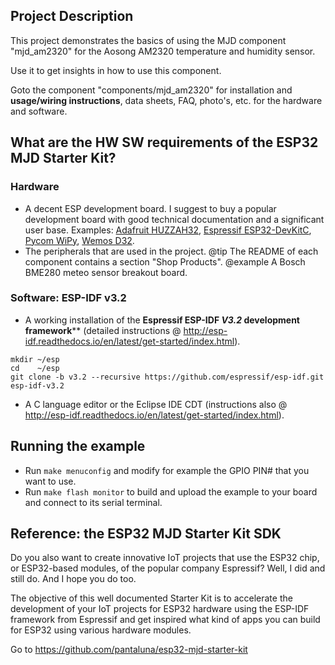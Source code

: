 ## Project Description

This project demonstrates the basics of using the MJD component "mjd_am2320" for the Aosong AM2320 temperature and humidity sensor.

Use it to get insights in how to use this component.

Goto the component "components/mjd_am2320" for installation and **usage/wiring instructions**, data sheets, FAQ, photo's, etc. for the hardware and software.



## What are the HW SW requirements of the ESP32 MJD Starter Kit?

### Hardware

- A decent ESP development board. I suggest to buy a popular development board with good technical documentation and a significant user base. Examples: [Adafruit HUZZAH32](https://www.adafruit.com/product/3405),  [Espressif ESP32-DevKitC](http://espressif.com/en/products/hardware/esp32-devkitc/overview), [Pycom WiPy](https://pycom.io/hardware/), [Wemos D32](https://wiki.wemos.cc/products:d32:d32).
- The peripherals that are used in the project.
  @tip The README of each component contains a section "Shop Products".
  @example A Bosch BME280 meteo sensor breakout board.

### Software: ESP-IDF v3.2

- A working installation of the **Espressif ESP-IDF *V3.2* development framework**** (detailed instructions @ http://esp-idf.readthedocs.io/en/latest/get-started/index.html).

```
mkdir ~/esp
cd    ~/esp
git clone -b v3.2 --recursive https://github.com/espressif/esp-idf.git esp-idf-v3.2
```

- A C language editor or the Eclipse IDE CDT (instructions also @ http://esp-idf.readthedocs.io/en/latest/get-started/index.html).



## Running the example
- Run `make menuconfig` and modify for example the GPIO PIN# that you want to use.
- Run `make flash monitor` to build and upload the example to your board and connect to its serial terminal.



## Reference: the ESP32 MJD Starter Kit SDK

Do you also want to create innovative IoT projects that use the ESP32 chip, or ESP32-based modules, of the popular company Espressif? Well, I did and still do. And I hope you do too.

The objective of this well documented Starter Kit is to accelerate the development of your IoT projects for ESP32 hardware using the ESP-IDF framework from Espressif and get inspired what kind of apps you can build for ESP32 using various hardware modules.

Go to https://github.com/pantaluna/esp32-mjd-starter-kit

